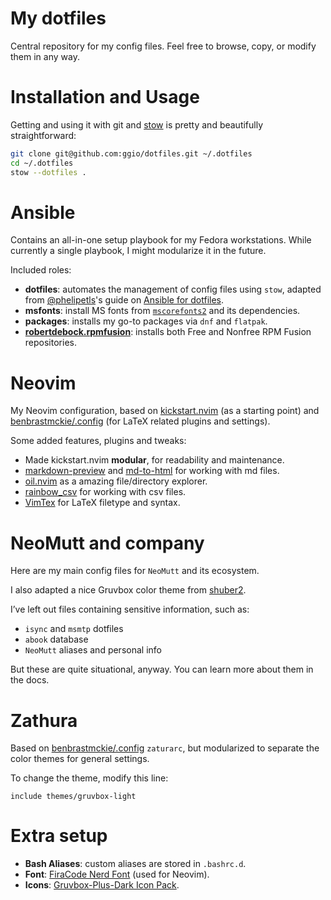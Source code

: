 # My dotfiles

Central repository for my config files.
Feel free to browse, copy, or modify them in any way.

# Installation and Usage

Getting and using it with git and [stow](https://www.gnu.org/software/stow/) is pretty and beautifully straightforward:

``` Bash
git clone git@github.com:ggio/dotfiles.git ~/.dotfiles
cd ~/.dotfiles
stow --dotfiles .
```

# Ansible

Contains an all-in-one setup playbook for my Fedora workstations. 
While currently a single playbook, I might modularize it in the future.

Included roles:
- **dotfiles**: automates the management of config files using `stow`, adapted
  from [@phelipetls](https://github.com/phelipetls)'s guide on [Ansible for dotfiles](https://phelipetls.github.io/posts/introduction-to-ansible/#stow).
- **msfonts**: install MS fonts from [`mscorefonts2`](https://mscorefonts2.sourceforge.net/) and its dependencies.
- **packages**: installs my go-to packages via `dnf` and `flatpak`.
- [**robertdebock.rpmfusion**](https://github.com/robertdebock/ansible-role-rpmfusion): installs both Free and Nonfree RPM Fusion repositories.

# Neovim

My Neovim configuration, based on [kickstart.nvim](https://github.com/nvim-lua/kickstart.nvim) (as a starting point) and [benbrastmckie/.config](https://github.com/benbrastmckie/.config) (for LaTeX related plugins and settings).

Some added features, plugins and tweaks:

* Made kickstart.nvim **modular**, for readability and maintenance.
* [markdown-preview](https://github.com/iamcco/markdown-preview.nvim) and [md-to-html](https://github.com/realprogrammersusevim/md-to-html.nvim) for working with md files.
* [oil.nvim](https://github.com/stevearc/oil.nvim) as a amazing file/directory explorer.
* [rainbow_csv](https://github.com/cameron-wags/rainbow_csv.nvim) for working with csv files.
* [VimTex](https://github.com/lervag/vimtex) for LaTeX filetype and syntax.

# NeoMutt and company

Here are my main config files for `NeoMutt` and its ecosystem.

I also adapted a nice Gruvbox color theme from
[shuber2](https://github.com/shuber2/mutt-gruvbox).

I’ve left out files containing sensitive information, such as:

* `isync` and `msmtp` dotfiles
* `abook` database
* `NeoMutt` aliases and personal info

But these are quite situational, anyway. You can learn more about them in the docs.

# Zathura

Based on [benbrastmckie/.config](https://github.com/benbrastmckie/.config)
`zaturarc`, but modularized to separate the color themes for general settings.

To change the theme, modify this line:

``` zaturarc
include themes/gruvbox-light
```

# Extra setup

* **Bash Aliases**: custom aliases are stored in `.bashrc.d`.
* **Font**: [FiraCode Nerd Font](https://www.nerdfonts.com/font-downloads) (used for Neovim).
* **Icons**: [Gruvbox-Plus-Dark Icon Pack](https://github.com/SylEleuth/gruvbox-plus-icon-pack).
